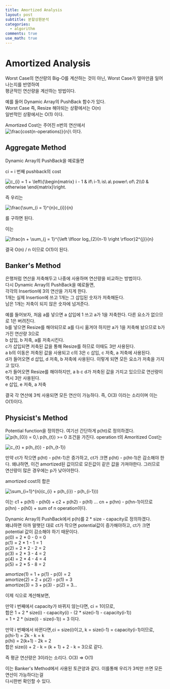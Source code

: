 ```yaml
---
title: Amortized Analysis
layout: post
subtitle: 분할상환분석
categories:
  - algorithm
comments: true
use_math: true
---
```


# Amortized Analysis

Worst Case의 연산량의 Big-O를 계산하는 것이 아닌, Worst Case가 얼마만큼 일어나는지를 반영하여    
평균적인 연산량을 계산하는 방법이다.  

예를 들어 Dynamic Array의 PushBack 함수가 있다.    
Worst Case 즉, Resize 해야되는 상황에서는 O(n)    
일반적인 상황에서는 O(1) 이다.  

Amortized Cost는 주어진 n번의 연산에서  
<img src="https://latex.codecogs.com/gif.latex?\frac{cost(n-operations)}{n}\" title="\frac{cost(n-operations)}{n}\" /> 이다.

## Aggregate Method

Dynamic Array의 PushBack을 예로들면  

ci = i 번째 pushback의 cost  

<img src="https://latex.codecogs.com/gif.latex?c_{i}&space;=&space;1&space;&plus;&space;\left\{\begin{matrix}&space;i&space;-&space;1&space;&&space;if\&space;i-1\&space;is\&space;a\&space;power\&space;of\&space;2\\0&space;&&space;otherwise&space;\end{matrix}\right." title="c_{i} = 1 + \left\{\begin{matrix} i - 1 & if\ i-1\ is\ a\ power\ of\ 2\\0 & otherwise \end{matrix}\right." />

즉 우리는  

<img src="https://latex.codecogs.com/gif.latex?\frac{\sum_{i&space;=&space;1}^{n}c_{i}}{n}" title="\frac{\sum_{i = 1}^{n}c_{i}}{n}" />

를 구하면 된다.  

이는  

<img src="https://latex.codecogs.com/gif.latex?\frac{n&space;&plus;&space;\sum_{j&space;=&space;1}^{\left&space;\lfloor&space;log_{2}(n-1)&space;\right&space;\rfloor}2^{j}}{n}" title="\frac{n + \sum_{j = 1}^{\left \lfloor log_{2}(n-1) \right \rfloor}2^{j}}{n}" />

결국 O(n) / n 이므로 O(1)이 된다.  

## Banker's Method

은행처럼 연산을 저축해두고 나중에 사용하며 연산량을 비교하는 방법이다.  
다시 Dynamic Array의 PushBack을 예로들면,  
각각의 Insertion에 3의 연산을 가지게 한다.  
1개는 실제 Insertion에 쓰고 1개는 그 삽입된 숫자가 저축해둔다.  
남은 1개는 저축이 되지 않은 숫자에 넘겨준다.  
  
예를 들어보자, 처음 a를 넣으면 a 삽입에 1 쓰고 a가 1을 저축한다. 다른 요소가 없으므로 1은 버려진다.  
b를 넣으면 Resize를 해야되므로 a를 다시 옮겨야 하지만 a가 1을 저축해 놨으므로 b가 가진 연산량 3으로  
b 삽입, b 저축, a를 저축시킨다.  
c가 삽입되면 저축된 값을 통해 Resize를 하므로 이때도 3만 사용된다.  
a b의 이동은 저축된 값을 사용되고 c의 3은 c 삽입, c 저축, a 저축에 사용된다.  
d가 들어오면 d 삽입, d 저축, b 저축에 사용된다. 이렇게 되면 모든 요소가 저축을 가지고 있다.  
e가 들어오면 Resize를 해야하지만, a b c d가 저축된 값을 가지고 있으므로 연산량이 역시 3만 사용된다.  
e 삽입, e 저축, a 저축

결국 각 연산에 3씩 사용되면 모든 연산이 가능하다. 즉, O(3) 이라는 소리이며 이는 O(1)이다.

## Physicist's Method

Potential function을 정의한다. 여기선 간단하게 p(ht)로 정의하겠다.
<img src="https://latex.codecogs.com/gif.latex?p(h_{0})&space;=&space;0,\&space;p(h_{t})&space;>=&space;0" title="p(h_{0}) = 0,\ p(h_{t}) >= 0" /> 조건을 가진다.
operation t의 Amoritized Cost는

<img src="https://latex.codecogs.com/gif.latex?c_{t}&space;&plus;&space;p(h_{t})&space;-&space;p(h_{t-1})" title="c_{t} + p(h_{t}) - p(h_{t-1})" />

만약 ct가 작으면 p(ht) - p(ht-1)은 증가하고, ct가 크면 p(ht) - p(ht-1)은 감소해야 한다.
왜냐하면, 이건 amortized된 값이므로 모든값이 같은 값을 가져야한다. 그러므로 연산량이 많은 경우에는 p가 낮아야한다.  
  
amortized cost의 합은

<img src="https://latex.codecogs.com/gif.latex?\sum_{i=1}^{n}(c_{i}&space;&plus;&space;p(h_{i})&space;-&space;p(h_{i-1}))" title="\sum_{i=1}^{n}(c_{i} + p(h_{i}) - p(h_{i-1}))" />

이는 c1 + p(h1) - p(h0) + c2 + p(h2) - p(h1) ... cn + p(hn) - p(hn-1)이므로  
p(hn) - p(h0) + sum of n operation이다.  

Dynamic Array의 PushBack에서 p(h)를 2 \* size - capacity로 정의하겠다.  
왜냐하면 아까 말햇던 대로 ct가 작으면 potential값이 증가해야하고, ct가 크면 potential 값이 감소해야 하기 때문이다.  
p(0) = 2 \* 0 - 0 = 0  
p(1) = 2 \* 1 - 1 = 1  
p(2) = 2 \* 2 - 2 = 2  
p(3) = 2 \* 3 - 4 = 2  
p(4) = 2 \* 4 - 4 = 4  
p(5) = 2 \* 5 - 8 = 2  

amortize(1) = 1 + p(1) - p(0) = 2  
amortize(2) = 2 + p(2) - p(1) = 3  
amortize(3) = 3 + p(3) - p(2) = 3...  

이제 식으로 계산해보면,  

만약 i 번째에서 capacity가 바뀌지 않는다면, ci = 1이므로,  
합은 1 + 2 \* size(i) - capacity(i) - (2 \* size(i-1) - capacity(i-1))  
= 1 + 2 \* (size(i) - size(i-1)) = 3 이다.  
  
만약 i 번째에서 바뀐다면,ci = size(i)이고, k = size(i-1) = capacity(i-1)이므로,
p(hi-1) = 2k - k = k  
p(hi) = 2(k+1) - 2k = 2  
합은 size(i) + 2 - k = (k + 1) + 2 - k = 3으로 같다.  

즉 평균 연산량은 3이라는 소리다. O(3) => O(1)  

이는 Banker's Method에서 사용된 토큰양과 같다. 이를통해 우리가 3씩만 쓰면 모든 연산이 가능하다는걸  
다시한번 확인할 수 있다.  
